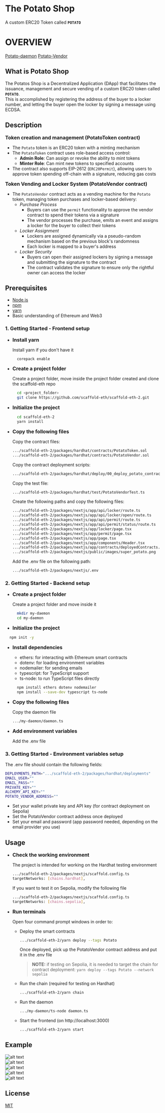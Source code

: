 # The Potato Shop
A custom ERC20 Token called **`POTATO`**

# OVERVIEW
 [Potato-daemon](https://github.com/SireMartin/evm_bootcamp_25_group5/tree/main/potatoVendor/potato-daemon)
 [Potato-Vendor](https://github.com/SireMartin/evm_bootcamp_25_group5/tree/main/potatoVendor/potato-vendor)
 
## What is Potato Shop
The Potatos Shop is a Decentralized Application (DApp) that facilitates the issuance, management and secure vending of a custom ERC20 token called **`POTATO`**.  
This is accomplished by registering the address of the buyer to a locker number, and letting the buyer open the locker by signing a message using ECDSA.

## Description

**<span style="font-size: 16px;">Token creation and management (PotatoToken contract)</span>**

- The `Potato` token is an ERC20 token with a minting mechanism
- The `PotatoToken` contract uses role-based access control:
  - **Admin Role**: Can assign or revoke the ability to mint tokens
  - **Minter Role**: Can mint new tokens to specified accounts
- The contract also supports EIP-2612 (`ERC20Permit`), allowing users to approve token spending off-chain with a signature, reducing gas costs

**<span style="font-size: 16px;">Token Vending and Locker System (PotatoVendor contract)</span>**

- The `PotatoVendor` contract acts as a vending machine for the `Potato` token, managing token purchases and locker-based delivery:
  - *Purchase Process*
    - Buyers can use the `permit` functionality to approve the vendor contract to spend their tokens via a signature
    - The vendor processes the purchase, emits an event and assigns a locker for the buyer to collect their tokens
  - *Locker Assignment*
    - Lockers are assigned dynamically via a pseudo-random mechanism based on the previous block's randomness
    - Each locker is mapped to a buyer's address
  - *Locker Security*
    - Buyers can open their assigned lockers by signing a message and submitting the signature to the contract
    - The contract validates the signature to ensure only the rightful owner can access the locker

## Prerequisites

- [Node.js](https://nodejs.org/en/docs/guides/getting-started-guide/)
- [npm](https://docs.npmjs.com/cli/v9/configuring-npm/install)
- [yarn](https://yarnpkg.com/getting-started/install)
- Basic understanding of Ethereum and Web3

### 1. Getting Started - Frontend setup

- **<span style="font-size: 16px;">Install yarn</span>**

  Install yarn if you don't have it

  ```bash
    corepack enable
  ```

- **<span style="font-size: 16px;">Create a project folder</span>**

  Create a project folder, move inside the project folder created and clone the scaffold-eth repo

  ```bash
    cd <project_folder>
    git clone https://github.com/scaffold-eth/scaffold-eth-2.git
  ```

- **<span style="font-size: 16px;">Initialize the project</span>**

  ```bash
    cd scaffold-eth-2
    yarn install
  ```

- **<span style="font-size: 16px;">Copy the following files</span>**

    Copy the contract files:

    ```bash
    .../scaffold-eth-2/packages/hardhat/contracts/PotatoToken.sol
    .../scaffold-eth-2/packages/hardhat/contracts/PotatoVendor.sol
    ```

    Copy the contract deployment scripts:

    ```bash
    .../scaffold-eth-2/packages/hardhat/deploy/00_deploy_potato_contracts.ts
    ```

    Copy the test file:

    ```bash
    .../scaffold-eth-2/packages/hardhat/test/PotatoVendorTest.ts
    ```

    Create the following paths and copy the following files:

    ```bash
    .../scaffold-eth-2/packages/nextjs/app/api/locker/route.ts
    .../scaffold-eth-2/packages/nextjs/app/api/locker/open/route.ts
    .../scaffold-eth-2/packages/nextjs/app/api/permit/route.ts
    .../scaffold-eth-2/packages/nextjs/app/api/permit/status/route.ts
    .../scaffold-eth-2/packages/nextjs/app/locker/page.tsx
    .../scaffold-eth-2/packages/nextjs/app/permit/page.tsx
    .../scaffold-eth-2/packages/nextjs/app/page.tsx
    .../scaffold-eth-2/packages/nextjs/app/components/Header.tsx
    .../scaffold-eth-2/packages/nextjs/app/contracts/deployedContracts.ts
    .../scaffold-eth-2/packages/nextjs/public/images/super_potato.png
    ```

    Add the .env file on the following path:

    ```bash
    .../scaffold-eth-2/packages/nextjs/.env
    ```

### 2. Getting Started - Backend setup

- **<span style="font-size: 16px;">Create a project folder</span>**

  Create a project folder and move inside it

  ```bash
    mkdir my-daemon
    cd my-daemon
  ```

 - **<span style="font-size: 16px;">Initialize the project</span>**

  ```bash
    npm init -y
  ```

 - **<span style="font-size: 16px;">Install dependencies</span>**

   - ethers: for interacting with Ethereum smart contracts
   - dotenv: for loading environment variables
   - nodemailer: for sending emails
   - typescript: for TypeScript support
   - ts-node: to run TypeScript files directly

   ```bash
     npm install ethers dotenv nodemailer
     npm install --save-dev typescript ts-node
   ```

- **<span style="font-size: 16px;">Copy the following files</span>**

  Copy the daemon file

  ```bash
  .../my-daemon/daemon.ts
  ```

- **<span style="font-size: 16px;">Add environment variables</span>**

  Add the .env file

### 3. Getting Started - Environment variables setup

The .env file should contain the following fields:

```bash
DEPLOYMENTS_PATH=".../scaffold-eth-2/packages/hardhat/deployments"
EMAIL_USER=""
EMAIL_PASS=""
PRIVATE_KEY=""
ALCHEMY_API_KEY=""
POTATO_VENDOR_ADDRESS=""
```

- Set your wallet private key and API key (for contract deployment on Sepolia)
- Set the PotatoVendor contract address once deployed
- Set your email and password (app password needed, depending on the email provider you use)

## Usage

- **<span style="font-size: 16px;">Check the working environment</span>**

  The project is intended for working on the Hardhat testing environment

  ```bash
  .../scaffold-eth-2/packages/nextjs/scaffold.config.ts
  targetNetworks: [chains.hardhat],
  ```

  If you want to test it on Sepolia, modify the following file

  ```bash
  .../scaffold-eth-2/packages/nextjs/scaffold.config.ts
  targetNetworks: [chains.sepolia],
  ```

- **<span style="font-size: 16px;">Run terminals</span>**

  Open four command prompt windows in order to:

  - Deploy the smart contracts
 
    ```bash
    .../scaffold-eth-2/yarn deploy --tags Potato
    ```

    Once deployed, pick up the PotatoVendor contract address and put it in the .env file

    > **NOTE:** if testing on Sepolia, it is needed to target the chain for contract deployment: `yarn deploy --tags Potato --network sepolia`

  - Run the chain (required for testing on Hardhat)
 
    ```bash
    .../scaffold-eth-2/yarn chain
    ```

  - Run the daemon
 
    ```bash
    .../my-daemon/ts-node daemon.ts
    ```

  - Start the frontend (on http://localhost:3000)
 
    ```bash
    .../scaffold-eth-2/yarn start
    ```

## Example

![alt text](https://github.com/SireMartin/evm_bootcamp_25_group5/blob/main/potatoVendor/example/images/1.%20BuyPotato1.png)  
![alt text](https://github.com/SireMartin/evm_bootcamp_25_group5/blob/main/potatoVendor/example/images/2.%20BuyPotato2.png)  
![alt text](https://github.com/SireMartin/evm_bootcamp_25_group5/blob/main/potatoVendor/example/images/3.%20OrderReceived.png)  
![alt text](https://github.com/SireMartin/evm_bootcamp_25_group5/blob/main/potatoVendor/example/images/4.%20OpenLocker.png)  
![alt text](https://github.com/SireMartin/evm_bootcamp_25_group5/blob/main/potatoVendor/example/images/5.%20GoodsPicked.png)  

## License

[MIT](LICENSE) 
